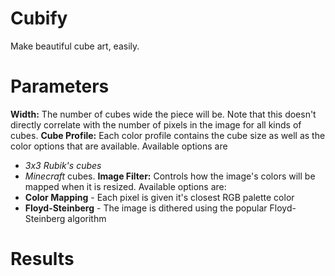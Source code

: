 Cubify
======

Make beautiful cube art, easily.

Parameters
==========
**Width:** The number of cubes wide the piece will be. Note that this doesn't directly correlate with the number of pixels in the image for all kinds of cubes.
**Cube Profile:** Each color profile contains the cube size as well as the color options that are available. Available options are 
- *3x3 Rubik's cubes*
- *Minecraft* cubes.
**Image Filter:** Controls how the image's colors will be mapped when it is resized. Available options are:
- **Color Mapping** - Each pixel is given it's closest RGB palette color
- **Floyd-Steinberg** - The image is dithered using the popular Floyd-Steinberg algorithm

Results
=======
